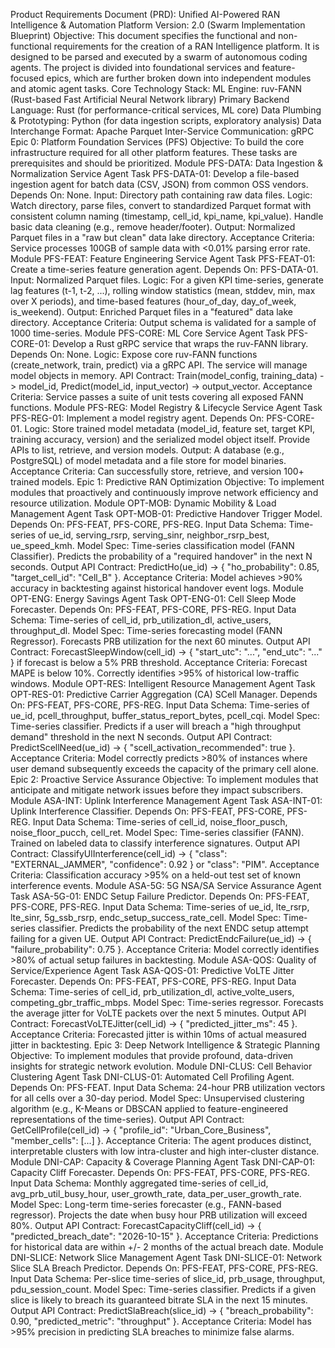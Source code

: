 Product Requirements Document (PRD): Unified AI-Powered RAN Intelligence & Automation Platform
Version: 2.0 (Swarm Implementation Blueprint)
Objective: This document specifies the functional and non-functional requirements for the creation of a RAN Intelligence platform. It is designed to be parsed and executed by a swarm of autonomous coding agents. The project is divided into foundational services and feature-focused epics, which are further broken down into independent modules and atomic agent tasks.
Core Technology Stack:
ML Engine: ruv-FANN (Rust-based Fast Artificial Neural Network library)
Primary Backend Language: Rust (for performance-critical services, ML core)
Data Plumbing & Prototyping: Python (for data ingestion scripts, exploratory analysis)
Data Interchange Format: Apache Parquet
Inter-Service Communication: gRPC
Epic 0: Platform Foundation Services (PFS)
Objective: To build the core infrastructure required for all other platform features. These tasks are prerequisites and should be prioritized.
Module PFS-DATA: Data Ingestion & Normalization Service
Agent Task PFS-DATA-01: Develop a file-based ingestion agent for batch data (CSV, JSON) from common OSS vendors.
Depends On: None.
Input: Directory path containing raw data files.
Logic: Watch directory, parse files, convert to standardized Parquet format with consistent column naming (timestamp, cell_id, kpi_name, kpi_value). Handle basic data cleaning (e.g., remove header/footer).
Output: Normalized Parquet files in a "raw but clean" data lake directory.
Acceptance Criteria: Service processes 100GB of sample data with <0.01% parsing error rate.
Module PFS-FEAT: Feature Engineering Service
Agent Task PFS-FEAT-01: Create a time-series feature generation agent.
Depends On: PFS-DATA-01.
Input: Normalized Parquet files.
Logic: For a given KPI time-series, generate lag features (t-1, t-2, ...), rolling window statistics (mean, stddev, min, max over X periods), and time-based features (hour_of_day, day_of_week, is_weekend).
Output: Enriched Parquet files in a "featured" data lake directory.
Acceptance Criteria: Output schema is validated for a sample of 1000 time-series.
Module PFS-CORE: ML Core Service
Agent Task PFS-CORE-01: Develop a Rust gRPC service that wraps the ruv-FANN library.
Depends On: None.
Logic: Expose core ruv-FANN functions (create_network, train, predict) via a gRPC API. The service will manage model objects in memory.
API Contract: Train(model_config, training_data) -> model_id, Predict(model_id, input_vector) -> output_vector.
Acceptance Criteria: Service passes a suite of unit tests covering all exposed FANN functions.
Module PFS-REG: Model Registry & Lifecycle Service
Agent Task PFS-REG-01: Implement a model registry agent.
Depends On: PFS-CORE-01.
Logic: Store trained model metadata (model_id, feature set, target KPI, training accuracy, version) and the serialized model object itself. Provide APIs to list, retrieve, and version models.
Output: A database (e.g., PostgreSQL) of model metadata and a file store for model binaries.
Acceptance Criteria: Can successfully store, retrieve, and version 100+ trained models.
Epic 1: Predictive RAN Optimization
Objective: To implement modules that proactively and continuously improve network efficiency and resource utilization.
Module OPT-MOB: Dynamic Mobility & Load Management
Agent Task OPT-MOB-01: Predictive Handover Trigger Model.
Depends On: PFS-FEAT, PFS-CORE, PFS-REG.
Input Data Schema: Time-series of ue_id, serving_rsrp, serving_sinr, neighbor_rsrp_best, ue_speed_kmh.
Model Spec: Time-series classification model (FANN Classifier). Predicts the probability of a "required handover" in the next N seconds.
Output API Contract: PredictHo(ue_id) -> { "ho_probability": 0.85, "target_cell_id": "Cell_B" }.
Acceptance Criteria: Model achieves >90% accuracy in backtesting against historical handover event logs.
Module OPT-ENG: Energy Savings
Agent Task OPT-ENG-01: Cell Sleep Mode Forecaster.
Depends On: PFS-FEAT, PFS-CORE, PFS-REG.
Input Data Schema: Time-series of cell_id, prb_utilization_dl, active_users, throughput_dl.
Model Spec: Time-series forecasting model (FANN Regressor). Forecasts PRB utilization for the next 60 minutes.
Output API Contract: ForecastSleepWindow(cell_id) -> { "start_utc": "...", "end_utc": "..." } if forecast is below a 5% PRB threshold.
Acceptance Criteria: Forecast MAPE is below 10%. Correctly identifies >95% of historical low-traffic windows.
Module OPT-RES: Intelligent Resource Management
Agent Task OPT-RES-01: Predictive Carrier Aggregation (CA) SCell Manager.
Depends On: PFS-FEAT, PFS-CORE, PFS-REG.
Input Data Schema: Time-series of ue_id, pcell_throughput, buffer_status_report_bytes, pcell_cqi.
Model Spec: Time-series classifier. Predicts if a user will breach a "high throughput demand" threshold in the next N seconds.
Output API Contract: PredictScellNeed(ue_id) -> { "scell_activation_recommended": true }.
Acceptance Criteria: Model correctly predicts >80% of instances where user demand subsequently exceeds the capacity of the primary cell alone.
Epic 2: Proactive Service Assurance
Objective: To implement modules that anticipate and mitigate network issues before they impact subscribers.
Module ASA-INT: Uplink Interference Management
Agent Task ASA-INT-01: Uplink Interference Classifier.
Depends On: PFS-FEAT, PFS-CORE, PFS-REG.
Input Data Schema: Time-series of cell_id, noise_floor_pusch, noise_floor_pucch, cell_ret.
Model Spec: Time-series classifier (FANN). Trained on labeled data to classify interference signatures.
Output API Contract: ClassifyUlInterference(cell_id) -> { "class": "EXTERNAL_JAMMER", "confidence": 0.92 } or "class": "PIM".
Acceptance Criteria: Classification accuracy >95% on a held-out test set of known interference events.
Module ASA-5G: 5G NSA/SA Service Assurance
Agent Task ASA-5G-01: ENDC Setup Failure Predictor.
Depends On: PFS-FEAT, PFS-CORE, PFS-REG.
Input Data Schema: Time-series of ue_id, lte_rsrp, lte_sinr, 5g_ssb_rsrp, endc_setup_success_rate_cell.
Model Spec: Time-series classifier. Predicts the probability of the next ENDC setup attempt failing for a given UE.
Output API Contract: PredictEndcFailure(ue_id) -> { "failure_probability": 0.75 }.
Acceptance Criteria: Model correctly identifies >80% of actual setup failures in backtesting.
Module ASA-QOS: Quality of Service/Experience
Agent Task ASA-QOS-01: Predictive VoLTE Jitter Forecaster.
Depends On: PFS-FEAT, PFS-CORE, PFS-REG.
Input Data Schema: Time-series of cell_id, prb_utilization_dl, active_volte_users, competing_gbr_traffic_mbps.
Model Spec: Time-series regressor. Forecasts the average jitter for VoLTE packets over the next 5 minutes.
Output API Contract: ForecastVoLTEJitter(cell_id) -> { "predicted_jitter_ms": 45 }.
Acceptance Criteria: Forecasted jitter is within 10ms of actual measured jitter in backtesting.
Epic 3: Deep Network Intelligence & Strategic Planning
Objective: To implement modules that provide profound, data-driven insights for strategic network evolution.
Module DNI-CLUS: Cell Behavior Clustering
Agent Task DNI-CLUS-01: Automated Cell Profiling Agent.
Depends On: PFS-FEAT.
Input Data Schema: 24-hour PRB utilization vectors for all cells over a 30-day period.
Model Spec: Unsupervised clustering algorithm (e.g., K-Means or DBSCAN applied to feature-engineered representations of the time-series).
Output API Contract: GetCellProfile(cell_id) -> { "profile_id": "Urban_Core_Business", "member_cells": [...] }.
Acceptance Criteria: The agent produces distinct, interpretable clusters with low intra-cluster and high inter-cluster distance.
Module DNI-CAP: Capacity & Coverage Planning
Agent Task DNI-CAP-01: Capacity Cliff Forecaster.
Depends On: PFS-FEAT, PFS-CORE, PFS-REG.
Input Data Schema: Monthly aggregated time-series of cell_id, avg_prb_util_busy_hour, user_growth_rate, data_per_user_growth_rate.
Model Spec: Long-term time-series forecaster (e.g., FANN-based regressor). Projects the date when busy hour PRB utilization will exceed 80%.
Output API Contract: ForecastCapacityCliff(cell_id) -> { "predicted_breach_date": "2026-10-15" }.
Acceptance Criteria: Predictions for historical data are within +/- 2 months of the actual breach date.
Module DNI-SLICE: Network Slice Management
Agent Task DNI-SLICE-01: Network Slice SLA Breach Predictor.
Depends On: PFS-FEAT, PFS-CORE, PFS-REG.
Input Data Schema: Per-slice time-series of slice_id, prb_usage, throughput, pdu_session_count.
Model Spec: Time-series classifier. Predicts if a given slice is likely to breach its guaranteed bitrate SLA in the next 15 minutes.
Output API Contract: PredictSlaBreach(slice_id) -> { "breach_probability": 0.90, "predicted_metric": "throughput" }.
Acceptance Criteria: Model has >95% precision in predicting SLA breaches to minimize false alarms.